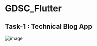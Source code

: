 # GDSC_Flutter

## Task-1 : Technical Blog App

![image](https://user-images.githubusercontent.com/77978729/137729990-c609830c-3f84-440a-9c9e-021613aa7b74.png)

